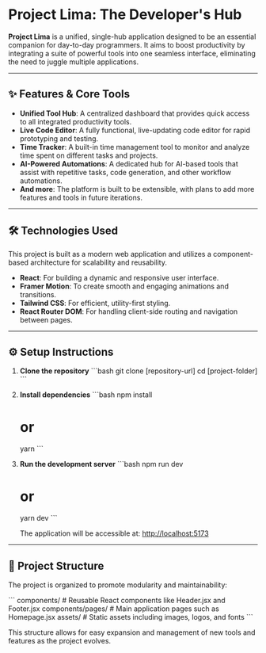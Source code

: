 # Project Lima: The Developer's Hub

**Project Lima** is a unified, single-hub application designed to be an essential companion for day-to-day programmers. It aims to boost productivity by integrating a suite of powerful tools into one seamless interface, eliminating the need to juggle multiple applications.

---

## ✨ Features & Core Tools

- **Unified Tool Hub**: A centralized dashboard that provides quick access to all integrated productivity tools.
- **Live Code Editor**: A fully functional, live-updating code editor for rapid prototyping and testing.
- **Time Tracker**: A built-in time management tool to monitor and analyze time spent on different tasks and projects.
- **AI-Powered Automations**: A dedicated hub for AI-based tools that assist with repetitive tasks, code generation, and other workflow automations.
- **And more**: The platform is built to be extensible, with plans to add more features and tools in future iterations.

---

## 🛠️ Technologies Used

This project is built as a modern web application and utilizes a component-based architecture for scalability and reusability.

- **React**: For building a dynamic and responsive user interface.
- **Framer Motion**: To create smooth and engaging animations and transitions.
- **Tailwind CSS**: For efficient, utility-first styling.
- **React Router DOM**: For handling client-side routing and navigation between pages.

---

## ⚙️ Setup Instructions

1. **Clone the repository**
   \`\`\`bash
   git clone [repository-url]
   cd [project-folder]
   \`\`\`

2. **Install dependencies**
   \`\`\`bash
   npm install
   # or
   yarn
   \`\`\`

3. **Run the development server**
   \`\`\`bash
   npm run dev
   # or
   yarn dev
   \`\`\`

   The application will be accessible at: [http://localhost:5173](http://localhost:5173)

---

## 🧭 Project Structure

The project is organized to promote modularity and maintainability:

\`\`\`
components/           # Reusable React components like Header.jsx and Footer.jsx
components/pages/     # Main application pages such as Homepage.jsx
assets/               # Static assets including images, logos, and fonts
\`\`\`

This structure allows for easy expansion and management of new tools and features as the project evolves.
